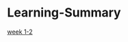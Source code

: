# Learning-Summary
[week 1-2](https://github.com/Legend-JJ/Learning-Summary/blob/main/week%201-2.md)
